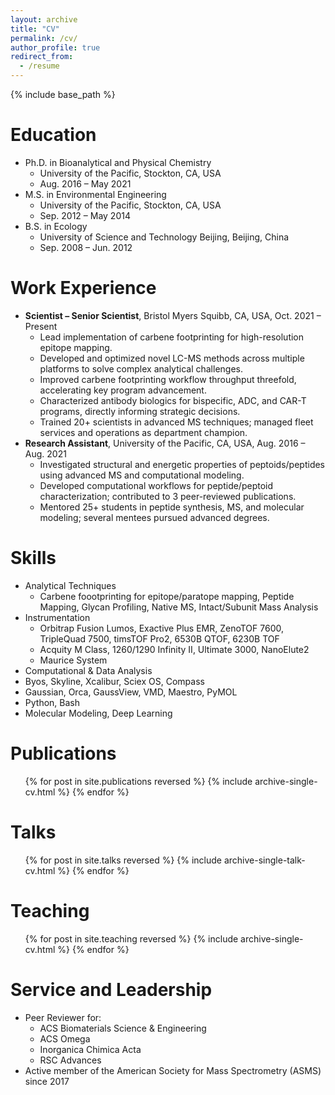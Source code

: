 ```yaml
---
layout: archive
title: "CV"
permalink: /cv/
author_profile: true
redirect_from:
  - /resume
---
```


{% include base_path %}

Education
======
* Ph.D. in Bioanalytical and Physical Chemistry
  * University of the Pacific, Stockton, CA, USA
  * Aug. 2016 – May 2021
* M.S. in Environmental Engineering
  * University of the Pacific, Stockton, CA, USA
  * Sep. 2012 – May 2014
* B.S. in Ecology
  * University of Science and Technology Beijing, Beijing, China
  * Sep. 2008 – Jun. 2012

Work Experience
======
* **Scientist – Senior Scientist**, Bristol Myers Squibb, CA, USA, Oct. 2021 – Present
  * Lead implementation of carbene footprinting for high-resolution epitope mapping.
  * Developed and optimized novel LC-MS methods across multiple platforms to solve complex analytical challenges.
  * Improved carbene footprinting workflow throughput threefold, accelerating key program advancement.
  * Characterized antibody biologics for bispecific, ADC, and CAR-T programs, directly informing strategic decisions.
  * Trained 20+ scientists in advanced MS techniques; managed fleet services and operations as department champion.
* **Research Assistant**, University of the Pacific, CA, USA, Aug. 2016 – Aug. 2021
  * Investigated structural and energetic properties of peptoids/peptides using advanced MS and computational modeling.
  * Developed computational workflows for peptide/peptoid characterization; contributed to 3 peer-reviewed publications.
  * Mentored 25+ students in peptide synthesis, MS, and molecular modeling; several mentees pursued advanced degrees.

Skills
======
* Analytical Techniques
  * Carbene foootprinting for epitope/paratope mapping, Peptide Mapping, Glycan Profiling, Native MS, Intact/Subunit Mass Analysis
* Instrumentation
  * Orbitrap Fusion Lumos, Exactive Plus EMR, ZenoTOF 7600, TripleQuad 7500, timsTOF Pro2, 6530B QTOF, 6230B TOF
  * Acquity M Class, 1260/1290 Infinity II, Ultimate 3000, NanoElute2
  * Maurice System
* Computational & Data Analysis
 * Byos, Skyline, Xcalibur, Sciex OS, Compass
 * Gaussian, Orca, GaussView, VMD, Maestro, PyMOL
 * Python, Bash
 * Molecular Modeling, Deep Learning


Publications
======
  <ul>{% for post in site.publications reversed %}
    {% include archive-single-cv.html %}
  {% endfor %}</ul>
  
Talks
======
  <ul>{% for post in site.talks reversed %}
    {% include archive-single-talk-cv.html  %}
  {% endfor %}</ul>
  
Teaching
======
  <ul>{% for post in site.teaching reversed %}
    {% include archive-single-cv.html %}
  {% endfor %}</ul>
  
Service and Leadership
======
* Peer Reviewer for:
  * ACS Biomaterials Science & Engineering
  * ACS Omega
  * Inorganica Chimica Acta
  * RSC Advances
* Active member of the American Society for Mass Spectrometry (ASMS) since 2017
